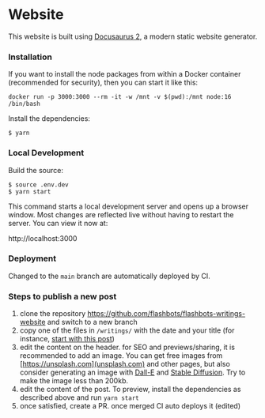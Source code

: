 # Website

This website is built using [Docusaurus 2](https://docusaurus.io/), a modern static website generator.


### Installation

If you want to install the node packages from within a Docker container (recommended for security), then you can start it like this:

```
docker run -p 3000:3000 --rm -it -w /mnt -v $(pwd):/mnt node:16 /bin/bash
```

Install the dependencies:

```
$ yarn
```

### Local Development

Build the source:

```
$ source .env.dev
$ yarn start
```

This command starts a local development server and opens up a browser window. Most changes are reflected live without having to restart the server. You can view it now at:

http://localhost:3000

### Deployment

Changed to the `main` branch are automatically deployed by CI.

### Steps to publish a new post

1. clone the repository https://github.com/flashbots/flashbots-writings-website and switch to a new branch
2. copy one of the files in `/writings/` with the date and your title (for instance, [start with this post](https://raw.githubusercontent.com/flashbots/flashbots-writings-website/main/writings/2022-06-07-why-run-mevboost.mdx))
3. edit the content on the header. for SEO and previews/sharing, it is recommended to add an image. You can get free images from [https://unsplash.com](unsplash.com) and other pages, but also consider generating an image with [Dall-E](https://labs.openai.com/) and [Stable Diffusion](https://beta.dreamstudio.ai/dream). Try to make the image less than 200kb.
4. edit the content of the post. To preview, install the dependencies as described above and run `yarn start`
5. once satisfied, create a PR. once merged CI auto deploys it (edited)